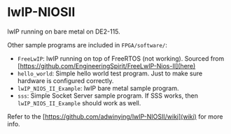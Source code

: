 # lwIP-NIOSII

lwIP running on bare metal on DE2-115.

Other sample programs are included in `FPGA/software/`:
- `FreeLwIP`: lwIP running on top of FreeRTOS (not working). Sourced from [https://github.com/EngineeringSpirit/FreeLwIP-Nios-II](here)
- `hello_world`: Simple hello world test program. Just to make sure hardware is configured correctly.
- `lwIP_NIOS_II_Example`: lwIP bare metal sample program.
- `sss`: Simple Socket Server sample program. If SSS works, then `lwIP_NIOS_II_Example` should work as well.

Refer to the [https://github.com/adwinying/lwIP-NIOSII/wiki](wiki) for more info.